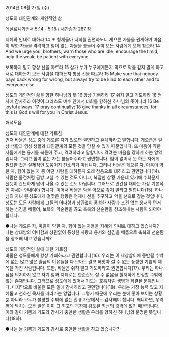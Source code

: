 2014년 08월 27일 (수)

성도의 대인관계와 개인적인 삶



데살로니가전서 5:14 - 5:18 / 새찬송가 287 장


지혜와 인내로 대하라 
14 또 형제들아 너희를 권면하노니 게으른 자들을 권계하며 마음이 약한 자들을 격려하고 힘이 없는 자들을 붙들어 주며 모든 사람에게 오래 참으라
14 And we urge you, brothers, warn those who are idle, encourage the timid, help the weak, be patient with everyone. 

보복하지 말고 항상 선을 따르라 
15 삼가 누가 누구에게든지 악으로 악을 갚지 말게 하고 서로 대하든지 모든 사람을 대하든지 항상 선을 따르라
15 Make sure that nobody pays back wrong for wrong, but always try to be kind to each other and to everyone else. 

성도의 개인적인 삶을 향한 하나님의 뜻 
16 항상 기뻐하라 17 쉬지 말고 기도하라 18 범사에 감사하라 이것이 그리스도 예수 안에서 너희를 향하신 하나님의 뜻이니라
16 Be joyful always; 17 pray continually; 18 give thanks in all circumstances, for this is God's will for you in Christ Jesus.

해석도움





성도의 대인관계에 대한 가르침  
먼저 바울은 성도 중에 게으른 자가 있으면 권면하고 훈계하라고 말합니다. 게으름은 일상 생활과 영성 생활과 대인관계의 모든 것을 망칠 수 있기 때문입니다. 또 마음이 약한 자들에게는 용기를 북돋아 주고, 격려하라고 말합니다. 격려는 마음을 강하게 하는 양약입니다. 그리고 힘이 없는 자는 붙들어주라고 권면합니다. 힘이 없어서 못 하는 자에게 필요한 것은 실제적인 도움이지 잔소리가 아닙니다. 그러나 바울은 게으른 자, 마음이 약한 자, 힘이 없는 자 중 어떤 사람을 대하든지 오래 참음으로 대하라고 권면합니다(14). 사람은 물건처럼 금방 고칠 수 있는 것도 아니고, 복잡한 상황 가운데 있기에 수학문제 풀듯이 간단하게 답이 나올 수 있는 것도 아닙니다. 그러므로 인간을 대하는 가장 기본적인 자세는 인내여야 합니다. 이어서 바울은 악을 악으로 갚지 말라고 말합니다(15). 하나님의 자녀 된 성도에게 걸맞은 행동은 언제나 선을 추구하고 악을 선으로 갚는 것입니다. 성도는 모든 사람에게 그들의 어떠함과 상관없이 풍성한 사랑과 조건 없는 용서와 먼저하는 섬김을 베풀어, 보복의 악순환을 끊고 축복의 선순환을 창조해내는 사람이 되어야 합니다.   

●나는 게으른 자, 마음이 약한 자, 힘이 없는 자들을 지혜와 인내로 대하고 있습니까? 나는 상대방의 어떠함과 상관없이 풍성한 사랑과 용서와 섬김을 베풂으로 축복의 선순환을 창조해 내고 있습니까?

성도의 개인적인 삶에 대한 가르침  
바울은 성도들에게 항상 기뻐하라고 권면합니다(16). 우리는 이 세상살이에 동반될 수밖에 없는 많고 많은 슬픔의 이유들을 다 모아도 결코 빼앗아 갈 수 없는 풍성한 기쁨의 제목을 가진 사람입니다. 또한, 바울은 쉬지 말고 기도하라고 권면합니다(17). 우리는 하나님을 의지하지 않고 자기 힘과 지혜로는 한순간도 살 수 없음을 철저하게 인정할 수밖에 없는 존재입니다. 그러므로 성도에게 있어서 기도는 호흡처럼 생명과 직결된 문제입니다. 마지막으로 바울은 모든 일에 감사하라고 권면합니다(18). 우리는 가장 능력 있고 지혜롭고 선하신 목자를 따라가는 양입니다. 그렇기 때문에 우리는 눈에 좋아 보이는 상황뿐 아니라 모두가 불평할 수밖에 없는 환경 가운데서도 감사해야 합니다. 왜냐하면, 우리 앞에 닥치는 모든 일은 이미 그 최고의 목자께 검토된 최선의 것밖에 없기 때문입니다. 이와 같이 기쁨과 기도와 감사가 충만한 생활은 우리를 향하신 하나님의 분명한 뜻입니다(18하).  

●나는 늘 기쁨과 기도와 감사로 충만한 생활을 하고 있습니까?